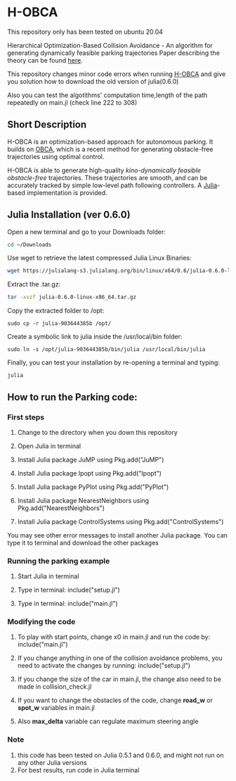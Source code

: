# H-OBCA
This repository only has been tested on ubuntu 20.04

Hierarchical Optimization-Based Collision Avoidance - An algorithm for generating dynamically feasible parking trajectories
Paper describing the theory can be found [here](http://arxiv.org/abs/1711.03449).

This repository changes minor code errors when running [H-OBCA](https://github.com/XiaojingGeorgeZhang/H-OBCA) and give you solution how to download the old version of julia(0.6.0)

Also you can test the algotithms' computation time,length of the path repeatedly on main.jl (check line 222 to 308)

## Short Description
H-OBCA is an optimization-based  approach  for autonomous  parking. It builds on [OBCA](https://github.com/XiaojingGeorgeZhang/OBCA), which is a recent method for generating obstacle-free trajectories using optimal control.

H-OBCA is able to generate high-quality *kino-dynamically feasible obstacle-free* trajectories. These trajectories are smooth, and can be accurately tracked by simple low-level path following controllers. A [Julia](https://julialang.org/)-based implementation is provided.

## Julia Installation (ver 0.6.0)
Open a new terminal and go to your Downloads folder:
```sh
cd ~/Downloads
```
Use wget to retrieve the latest compressed Julia Linux Binaries:
```sh
wget https://julialang-s3.julialang.org/bin/linux/x64/0.6/julia-0.6.0-linux-x86_64.tar.gz
```
Extract the .tar.gz:
```sh
tar -xvzf julia-0.6.0-linux-x86_64.tar.gz
```
Copy the extracted folder to /opt:
```
sudo cp -r julia-903644385b /opt/
```
Create a symbolic link to julia inside the /usr/local/bin folder:
```
sudo ln -s /opt/julia-903644385b/bin/julia /usr/local/bin/julia
```
Finally, you can test your installation by re-opening a terminal and typing:
```
julia
```

## How to run the Parking code:

### First steps

1. Change to the directory when you down this repository

2. Open Julia in terminal

3. Install Julia package JuMP using Pkg.add("JuMP")

4. Install Julia package Ipopt using Pkg.add("Ipopt")

5. Install Julia package PyPlot using Pkg.add("PyPlot")

6. Install Julia package NearestNeighbors using Pkg.add("NearestNeighbors")

7. Install Julia package ControlSystems using Pkg.add("ControlSystems")

You may see other error messages to install another Julia package. You can type it to terminal and download the other packages

### Running the parking example

1. Start Julia in terminal

2. Type in terminal: include("setup.jl")

3. Type in terminal: include("main.jl")


### Modifying the code

1. To play with start points, change x0 in main.jl and run
the code by: include("main.jl")

2. If you change anything in one of the collision avoidance
problems, you need to activate the changes by running:
include("setup.jl")

3. If you change the size of the car in main.jl, the change
also need to be made in collision_check.jl

4. If you want to change the obstacles of the code, change **road_w** or **spot_w** variables in main.jl

5. Also **max_delta** variable can regulate maximum steering angle

### Note
1. this code has been tested on Julia 0.5.1 and 0.6.0, and might not run on any other Julia versions
2. For best results, run code in Julia terminal
